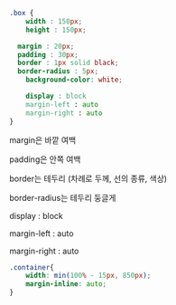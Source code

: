 ```css
.box {
	width : 150px;
	height : 150px;

  margin : 20px; 
  padding : 30px;
  border : 1px solid black;
  border-radius : 5px;
	background-color: white;

	display : block
	margin-left : auto
	margin-right : auto
}
```

margin은 바깥 여백

padding은 안쪽 여백

border는 테두리 (차례로 두께, 선의 종류, 색상)

border-radius는 테두리 둥글게

display : block

margin-left : auto

margin-right : auto



```css
.container{
	width: min(100% - 15px, 850px);
	margin-inline: auto;
}
```